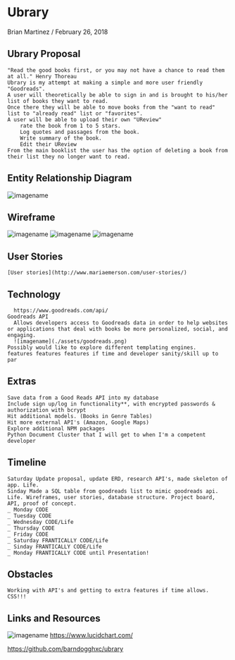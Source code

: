# Ubrary

Brian Martinez / February 26, 2018 

## Ubrary Proposal  
	"Read the good books first, or you may not have a chance to read them at all." Henry Thoreau
	Ubrary is my attempt at making a simple and more user friendly "Goodreads". 
	A user will theoretically be able to sign in and is brought to his/her list of books they want to read.
	Once there they will be able to move books from the "want to read" list to "already read" list or "favorites". 
	A user will be able to upload their own "UReview"
		rate the book from 1 to 5 stars. 
    	Log quotes and passages from the book.
		Write summary of the book.
		Edit their UReview
	From the main booklist the user has the option of deleting a book from their list they no longer want to read.

## Entity Relationship Diagram

![imagename](./assets/Ubrary.png)

## Wireframe 

![imagename](./assets/wtr.png) ![imagename](./assets/alr.png) ![imagename](./assets/fav.png)

## User Stories  
    [User stories](http://www.mariaemerson.com/user-stories/) 

## Technology

	  https://www.goodreads.com/api/
	Goodreads API 
	  Allows developers access to Goodreads data in order to help websites or applications that deal with books be more personalized, social, and engaging. 
	  ![imagename](./assets/goodreads.png)
    Possibly would like to explore different templating engines. 
    features features features if time and developer sanity/skill up to par

## Extras
	Save data from a Good Reads API into my database
	Include sign up/log in functionality**, with encrypted passwords & authorization with bcrypt
	Hit additional models. (Books in Genre Tables)
	Hit more external API's (Amazon, Google Maps)
	Explore additional NPM packages
	Python Document Cluster that I will get to when I'm a competent developer

## Timeline
	Saturday Update proposal, update ERD, research API's, made skeleton of app. Life. 
    Sinday Made a SQL table from goodreads list to mimic goodreads api. Life. Wireframes, user stories, database structure. Project board, API, proof of concept.
    _ Monday CODE
    _ Tuesday CODE
    _ Wednesday CODE/Life
    _ Thursday CODE
    _ Friday CODE
    _ Saturday FRANTICALLY CODE/Life
    _ Sinday FRANTICALLY CODE/Life
    _ Monday FRANTICALLY CODE until Presentation!

## Obstacles
	Working with API's and getting to extra features if time allows. CSS!!!

## Links and Resources   
![imagename](./assets/lucidChart.png)
https://www.lucidchart.com/

https://github.com/barndogghxc/ubrary

